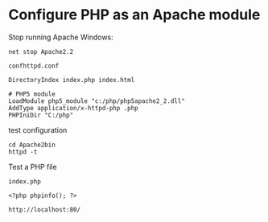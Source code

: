 # Configure PHP as an Apache module

Stop running Apache Windows:

```
net stop Apache2.2
```

`confhttpd.conf`

```
DirectoryIndex index.php index.html
```

```
# PHP5 module
LoadModule php5_module "c:/php/php5apache2_2.dll"
AddType application/x-httpd-php .php
PHPIniDir "C:/php"
```

test configuration

```
cd Apache2bin
httpd -t
```

Test a PHP file

`index.php`

```
<?php phpinfo(); ?>
```

```
http://localhost:80/
```

